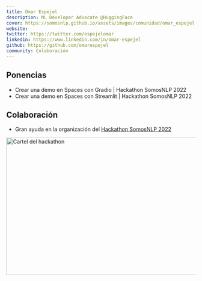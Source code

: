 ```yaml
---
title: Omar Espejel
description: ML Developer Advocate @HuggingFace  
cover: https://somosnlp.github.io/assets/images/comunidad/omar_espejel.jpg
website: 
twitter: https://twitter.com/espejelomar
linkedin: https://www.linkedin.com/in/omar-espejel
github: https://github.com/omarespejel
community: Colaboración
---
```


## Ponencias

- Crear una demo en Spaces con Gradio | Hackathon SomosNLP 2022
- Crear una demo en Spaces con Streamlit | Hackathon SomosNLP 2022

## Colaboración

- Gran ayuda en la organización del [Hackathon SomosNLP 2022](https://somosnlp.org/blog/hackathon-2022)

<div class="flex justify-center">
    <a href="https://somosnlp.org/blog/hackathon-2022" target="_blank">
        <img src="https://github.com/somosnlp/assets/raw/main/images/hackathon_pln_es_3.png" width="650" height="365" alt="Cartel del hackathon" />
    </a>
</div>
